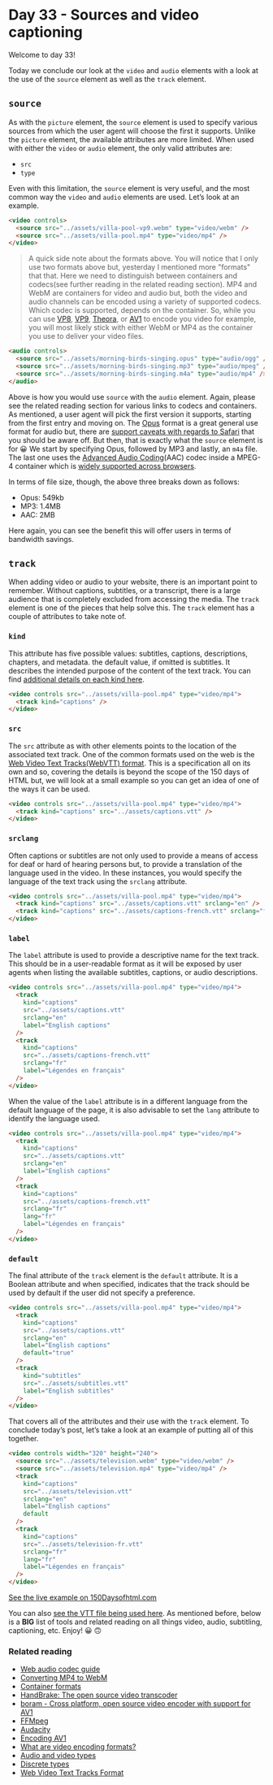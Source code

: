 # Day 33 - Sources and video captioning

Welcome to day 33!

Today we conclude our look at the `video` and `audio` elements with a look at the use of the `source` element as well as the `track` element.

## `source`

As with the `picture` element, the `source` element is used to specify various sources from which the user agent will choose the first it supports. Unlike the `picture` element, the available attributes are more limited. When used with either the `video` or `audio` element, the only valid attributes are:

- `src`
- `type`

Even with this limitation, the `source` element is very useful, and the most common way the `video` and `audio` elements are used. Let’s look at an example.

```html
<video controls>
  <source src="../assets/villa-pool-vp9.webm" type="video/webm" />
  <source src="../assets/villa-pool.mp4" type="video/mp4" />
</video>
```

> A quick side note about the formats above. You will notice that I only use two formats above but, yesterday I mentioned more "formats" that that. Here we need to distinguish between containers and codecs(see further reading in the related reading section). MP4 and WebM are containers for video and audio but, both the video and audio channels can be encoded using a variety of supported codecs. Which codec is supported, depends on the container. So, while you can use [VP8](http://wiki.webmproject.org/vp8-implementations), [VP9](http://wiki.webmproject.org/vp9), [Theora](https://theora.org/), or [AV1](https://aomedia.org/) to encode you video for example, you will most likely stick with either WebM or MP4 as the container you use to deliver your video files.

```html
<audio controls>
  <source src="../assets/morning-birds-singing.opus" type="audio/ogg" />
  <source src="../assets/morning-birds-singing.mp3" type="audio/mpeg" />
  <source src="../assets/morning-birds-singing.m4a" type="audio/mp4" />
</audio>
```

Above is how you would use `source` with the `audio` element. Again, please see the related reading section for various links to codecs and containers. As mentioned, a user agent will pick the first version it supports, starting from the first entry and moving on. The [Opus](https://opus-codec.org/) format is a great general use format for audio but, there are [support caveats with regards to Safari](https://developer.mozilla.org/en-US/docs/Web/Media/Formats/Audio_codecs#opus-foot-2) that you should be aware off. But then, that is exactly what the `source` element is for 😀 We start by specifying Opus, followed by MP3 and lastly, an `m4a` file. The last one uses the [Advanced Audio Coding](https://developer.mozilla.org/en-US/docs/Web/Media/Formats/Audio_codecs#aac_advanced_audio_coding)(AAC) codec inside a MPEG-4 container which is [widely supported across browsers](https://developer.mozilla.org/en-US/docs/Web/Media/Formats/Audio_codecs#example_music_for_streaming).

In terms of file size, though, the above three breaks down as follows:

- Opus: 549kb
- MP3: 1.4MB
- AAC: 2MB

Here again, you can see the benefit this will offer users in terms of bandwidth savings.

## `track`

When adding video or audio to your website, there is an important point to remember. Without captions, subtitles, or a transcript, there is a large audience that is completely excluded from accessing the media. The `track` element is one of the pieces that help solve this. The `track` element has a couple of attributes to take note of.

### `kind`

This attribute has five possible values: subtitles, captions, descriptions, chapters, and metadata. the default value, if omitted is subtitles. It describes the intended purpose of the content of the text track. You can find [additional details on each kind here](https://html.spec.whatwg.org/#attr-track-kind).

```html
<video controls src="../assets/villa-pool.mp4" type="video/mp4">
  <track kind="captions" />
</video>
```

### `src`

The `src` attribute as with other elements points to the location of the associated text track. One of the common formats used on the web is the [Web Video Text Tracks(WebVTT) format](https://w3c.github.io/webvtt/). This is a specification all on its own and so, covering the details is beyond the scope of the 150 days of HTML but, we will look at a small example so you can get an idea of one of the ways it can be used.

```html
<video controls src="../assets/villa-pool.mp4" type="video/mp4">
  <track kind="captions" src="../assets/captions.vtt" />
</video>
```

### `srclang`

Often captions or subtitles are not only used to provide a means of access for deaf or hard of hearing persons but, to provide a translation of the language used in the video. In these instances, you would specify the language of the text track using the `srclang` attribute.

```html
<video controls src="../assets/villa-pool.mp4" type="video/mp4">
  <track kind="captions" src="../assets/captions.vtt" srclang="en" />
  <track kind="captions" src="../assets/captions-french.vtt" srclang="fr" />
</video>
```

### `label`

The `label` attribute is used to provide a descriptive name for the text track. This should be in a user-readable format as it will be exposed by user agents when listing the available subtitles, captions, or audio descriptions.

```html
<video controls src="../assets/villa-pool.mp4" type="video/mp4">
  <track
    kind="captions"
    src="../assets/captions.vtt"
    srclang="en"
    label="English captions"
  />
  <track
    kind="captions"
    src="../assets/captions-french.vtt"
    srclang="fr"
    label="Légendes en français"
  />
</video>
```

When the value of the `label` attribute is in a different language from the default language of the page, it is also advisable to set the `lang` attribute to identify the language used.

```html
<video controls src="../assets/villa-pool.mp4" type="video/mp4">
  <track
    kind="captions"
    src="../assets/captions.vtt"
    srclang="en"
    label="English captions"
  />
  <track
    kind="captions"
    src="../assets/captions-french.vtt"
    srclang="fr"
    lang="fr"
    label="Légendes en français"
  />
</video>
```

### `default`

The final attribute of the `track` element is the `default` attribute. It is a Boolean attribute and when specified, indicates that the track should be used by default if the user did not specify a preference.

```html
<video controls src="../assets/villa-pool.mp4" type="video/mp4">
  <track
    kind="captions"
    src="../assets/captions.vtt"
    srclang="en"
    label="English captions"
    default="true"
  />
  <track
    kind="subtitles"
    src="../assets/subtitles.vtt"
    label="English subtitles"
  />
</video>
```

That covers all of the attributes and their use with the `track` element. To conclude today’s post, let’s take a look at an example of putting all of this together.

```html
<video controls width="320" height="240">
  <source src="../assets/television.webm" type="video/webm" />
  <source src="../assets/television.mp4" type="video/mp4" />
  <track
    kind="captions"
    src="../assets/television.vtt"
    srclang="en"
    label="English captions"
    default
  />
  <track
    kind="captions"
    src="../assets/television-fr.vtt"
    srclang="fr"
    lang="fr"
    label="Légendes en français"
  />
</video>
```

[See the live example on 150Daysofhtml.com](https://150daysofhtml.com/day33/index.html)

You can also [see the VTT file being used here](https://150daysofhtml.com/assets/television.vtt). As mentioned before, below is a **BIG** list of tools and related reading on all things video, audio, subtitling, captioning, etc. Enjoy! 😀 🙃

### Related reading

- [Web audio codec guide](https://developer.mozilla.org/en-US/docs/Web/Media/Formats/Audio_codecs)
- [Converting MP4 to WebM](https://corydowdy.com/blog/converting-mp4-to-webm)
- [Container formats](https://handbrake.fr/docs/en/latest/technical/containers.html)
- [HandBrake: The open source video transcoder](https://handbrake.fr/)
- [boram - Cross platform, open source video encoder with support for AV1](https://github.com/Kagami/boram)
- [FFMpeg](https://ffmpeg.org/)
- [Audacity](https://www.audacityteam.org/)
- [Encoding AV1](https://hackernoon.com/encoding-av1-700b6ee4210)
- [What are video encoding formats?](https://www.cloudflare.com/learning/video/video-encoding-formats/)
- [Audio and video types](https://developer.mozilla.org/en-US/docs/Web/HTTP/Basics_of_HTTP/MIME_types#audio_and_video_types)
- [Discrete types](https://developer.mozilla.org/en-US/docs/Web/HTTP/Basics_of_HTTP/MIME_types#types)
- [Web Video Text Tracks Format](https://developer.mozilla.org/en-US/docs/Web/API/WebVTT_API)

